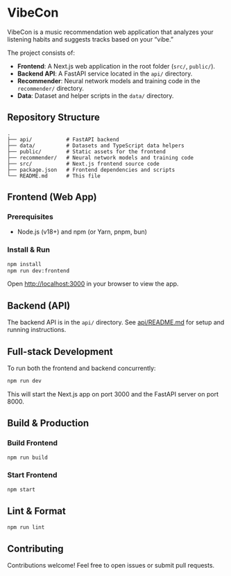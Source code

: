 # VibeCon

VibeCon is a music recommendation web application that analyzes your listening habits and suggests tracks based on your “vibe.”

The project consists of:

- **Frontend**: A Next.js web application in the root folder (`src/`, `public/`).
- **Backend API**: A FastAPI service located in the `api/` directory.
- **Recommender**: Neural network models and training code in the `recommender/` directory.
- **Data**: Dataset and helper scripts in the `data/` directory.

## Repository Structure

```plaintext
.
├── api/           # FastAPI backend
├── data/          # Datasets and TypeScript data helpers
├── public/        # Static assets for the frontend
├── recommender/   # Neural network models and training code
├── src/           # Next.js frontend source code
├── package.json   # Frontend dependencies and scripts
└── README.md      # This file
```

## Frontend (Web App)

### Prerequisites

- Node.js (v18+) and npm (or Yarn, pnpm, bun)

### Install & Run

```bash
npm install
npm run dev:frontend
```

Open [http://localhost:3000](http://localhost:3000) in your browser to view the app.

## Backend (API)

The backend API is in the `api/` directory. See [api/README.md](api/README.md) for setup and running instructions.

## Full-stack Development

To run both the frontend and backend concurrently:

```bash
npm run dev
```

This will start the Next.js app on port 3000 and the FastAPI server on port 8000.

## Build & Production

### Build Frontend

```bash
npm run build
```

### Start Frontend

```bash
npm start
```

## Lint & Format

```bash
npm run lint
```

## Contributing

Contributions welcome! Feel free to open issues or submit pull requests.